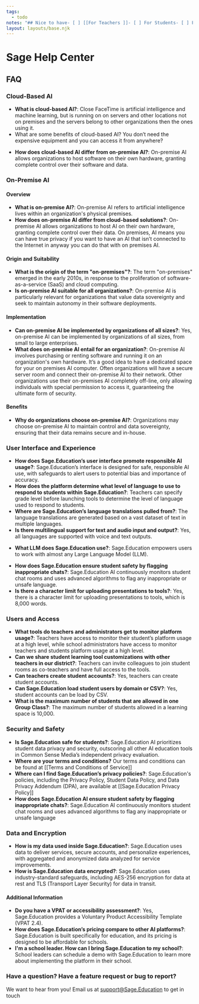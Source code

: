 ```yaml
---
tags:
  - todo
notes: "## Nice to have- [ ] [[For Teachers ]]- [ ] For Students- [ ] For Parentshttps://support.edpuzzle.com/hc/en-us"
layout: layouts/base.njk
---
```



# Sage Help Center

## FAQ
### Cloud-Based AI

- **What is cloud-based AI?**: Close FaceTime is artificial intelligence and machine learning, but is running on on servers and other locations not on premises and the servers belong to other organizations then the ones using it.
- What are some benefits of cloud-based AI? You don’t need the expensive equipment and you can access it from anywhere?
* **How does cloud-based AI differ from on-premise AI?**: On-premise AI allows organizations to host software on their own hardware, granting complete control over their software and data.
### On-Premise AI
#### Overview

* **What is on-premise AI?**: On-premise AI refers to artificial intelligence lives within an organization's physical premises. 
* **How does on-premise AI differ from cloud-based solutions?**: On-premise AI allows organizations to host AI on their own hardware, granting complete control over their data. On premises, AI means you can have true privacy if you want to have an AI that isn’t connected to the Internet in anyway you can do that with on premises AI.

#### Origin and Suitability

* **What is the origin of the term "on-premises"?**: The term "on-premises" emerged in the early 2010s, in response to the proliferation of software-as-a-service (SaaS) and cloud computing.
* **Is on-premise AI suitable for all organizations?**: On-premise AI is particularly relevant for organizations that value data sovereignty and seek to maintain autonomy in their software deployments.

#### Implementation

* **Can on-premise AI be implemented by organizations of all sizes?**: Yes, on-premise AI can be implemented by organizations of all sizes, from small to large enterprises.
* **What does on-premise AI entail for an organization?**: On-premise AI involves purchasing or renting software and running it on an organization's own hardware. It’s a good idea to have a dedicated space for your on premises AI computer. Often organizations will have a secure server room and connect their on-premise AI to their network. Other organizations use their on-premises AI completely off-line, only allowing individuals with special permission to access it, guaranteeing the ultimate form of security.

#### Benefits

* **Why do organizations choose on-premise AI?**: Organizations may choose on-premise AI to maintain control and data sovereignty, ensuring that their data remains secure and in-house.

### User Interface and Experience

* **How does Sage.Education’s user interface promote responsible AI usage?**: Sage.Education’s interface is designed for safe, responsible AI use, with safeguards to alert users to potential bias and importance of accuracy.
* **How does the platform determine what level of language to use to respond to students within Sage.Education?**: Teachers can specify grade level before launching tools to determine the level of language used to respond to students.
* **Where are Sage.Education’s language translations pulled from?**: The language translations are generated based on a vast dataset of text in multiple languages.
* **Is there multilingual support for text and audio input and output?**: Yes, all languages are supported with voice and text outputs.
 - **What LLM does Sage.Education use?**: Sage.Education empowers users to work with almost any Large Language Model (LLM).
* **How does Sage.Education ensure student safety by flagging inappropriate chats?**: Sage.Education AI continuously monitors student chat rooms and uses advanced algorithms to flag any inappropriate or unsafe language.
* **Is there a character limit for uploading presentations to tools?**: Yes, there is a character limit for uploading presentations to tools, which is 8,000 words.


### Users and Access

* **What tools do teachers and administrators get to monitor platform usage?**: Teachers have access to monitor their student’s platform usage at a high level, while school administrators have access to monitor teachers and students platform usage at a high level.
*  **Can we share student learning tool customizations with other teachers in our district?**: Teachers can invite colleagues to join student rooms as co-teachers and have full access to the tools. 
* **Can teachers create student accounts?**: Yes, teachers can create student accounts.
* **Can Sage.Education load student users by domain or CSV?**: Yes, student accounts can be load by CSV.
* **What is the maximum number of students that are allowed in one Group Class?**: The maximum number of students allowed in a learning space is 10,000.

### Security and Safety

* **Is Sage.Education safe for students?**: Sage.Education AI prioritizes student data privacy and security, outscoring all other AI education tools in Common Sense Media’s independent privacy evaluation.
* **Where are your terms and conditions?** Our terms and conditions can be found at [[Terms and Conditions of Service]]  
* **Where can I find Sage.Education’s privacy policies?**: Sage.Education's policies, including the Privacy Policy, Student Data Policy, and Data Privacy Addendum (DPA), are available at [[Sage.Education Privacy Policy]]
* **How does Sage.Education AI ensure student safety by flagging inappropriate chats?**: Sage.Education AI continuously monitors student chat rooms and uses advanced algorithms to flag any inappropriate or unsafe language
### Data and Encryption

* **How is my data used inside Sage.Education?**: Sage.Education uses data to deliver services, secure accounts, and personalize experiences, with aggregated and anonymized data analyzed for service improvements.
* **How is Sage.Education data encrypted?**: Sage.Education uses industry-standard safeguards, including AES-256 encryption for data at rest and TLS (Transport Layer Security) for data in transit.

#### Additional Information

* **Do you have a VPAT or accessibility assessment?**: Yes, Sage.Education provides a Voluntary Product Accessibility Template (VPAT 2.4).
* **How does Sage.Education’s pricing compare to other AI platforms?**: Sage.Education is built specifically for education, and its pricing is designed to be affordable for schools. 
* **I'm a school leader. How can I bring Sage.Education to my school?**: School leaders can schedule a demo with Sage.Education to learn more about implementing the platform in their school.

### Have a question? Have a feature request or bug to report?
We want to hear from you! Email us at [support@Sage.Education](mailto:support@Sage.Education) to get in touch
